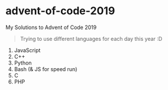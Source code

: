 # advent-of-code-2019
 My Solutions to Advent of Code 2019

> Trying to use different languages for each day this year :D

1. JavaScript
2. C++
3. Python
4. Bash (& JS for speed run)
5. C
6. PHP

